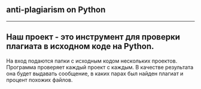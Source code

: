 ## anti-plagiarism on Python
------
Наш проект - это инструмент для проверки плагиата в исходном коде на Python.
------
На вход подаются папки с исходным кодом нескольких проектов. Программа проверяет каждый проект с каждым. В качестве результата она будет выдавать сообщение,  в каких парах был найден плагиат и процент похожих файлов.
